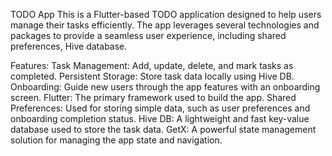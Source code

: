 TODO App
This is a Flutter-based TODO application designed to help users manage their tasks efficiently. The app leverages several technologies and packages to provide a seamless user experience, including shared preferences, Hive database.

Features:
Task Management: Add, update, delete, and mark tasks as completed.
Persistent Storage: Store task data locally using Hive DB.
Onboarding: Guide new users through the app features with an onboarding screen.
Flutter: The primary framework used to build the app.
Shared Preferences: Used for storing simple data, such as user preferences and onboarding completion status.
Hive DB: A lightweight and fast key-value database used to store the task data.
GetX: A powerful state management solution for managing the app state and navigation.
